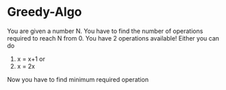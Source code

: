 # Greedy-Algo
You are given a number N. You have to find the number of operations required to reach N from 0. You have 2 operations available!
Either you can do
1) x = x+1 
or 
2) x = 2x

Now you have to find minimum required operation 
